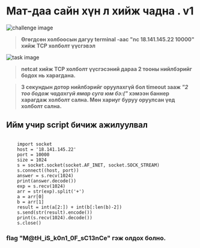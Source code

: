 # Мат-даа сайн хүн л хийж чадна . v1

![challenge image](https://github.com/ccs-club/CCS-30Day-CTF-2021/blob/badangel/30-Day/Day-4/task/challenge.png)

> **Өгөгдсөн холбоосын дагуу terminal -аас "nc 18.141.145.22 10000" хийж TCP холболт үүсгэвэл** 

![task image](https://github.com/ccs-club/CCS-30Day-CTF-2021/blob/badangel/30-Day/Day-4/task/terminal.png)

> **netcat хийж TCP холболт үүсгэсэний дараа 2 тооны нийлбэрийг бодох нь харагдана.**

> **3 секундын дотор нийлбэрийг оруулахгүй бол timeout зааж *"2 тоо бодож чадахгүй ямар суга юм бэ:("* хэмээн баннер харагдаж холболт сална. Мөн хариуг буруу оруулсан үед холболт сална.**

## Ийм учир script бичиж ажилуулвал
```

    import socket
    host = '18.141.145.22'
    port = 10000
    size = 1024
    s = socket.socket(socket.AF_INET, socket.SOCK_STREAM)
    s.connect((host, port))
    answer = s.recv(1024)
    print(answer.decode())
    exp = s.recv(1024)
    arr = str(exp).split('+')
    a = arr[0]
    b = arr[1]
    result = int(a[2:]) + int(b[:len(b)-2])
    s.send(str(result).encode())
    print(s.recv(1024).decode())
    s.close()

```

### flag "M@tH_iS_k0n1_0F_sC13nCe" гэж олдох болно.


